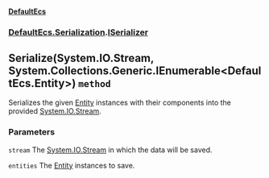 #### [DefaultEcs](./DefaultEcs.md 'DefaultEcs')
### [DefaultEcs.Serialization](./DefaultEcs.md#DefaultEcs-Serialization 'DefaultEcs.Serialization').[ISerializer](./DefaultEcs-Serialization-ISerializer.md 'DefaultEcs.Serialization.ISerializer')
## Serialize(System.IO.Stream, System.Collections.Generic.IEnumerable&lt;DefaultEcs.Entity&gt;) `method`
Serializes the given [Entity](./DefaultEcs-Entity.md 'DefaultEcs.Entity') instances with their components into the provided [System.IO.Stream](https://docs.microsoft.com/en-us/dotnet/api/System.IO.Stream 'System.IO.Stream').
### Parameters

<a name='DefaultEcs-Serialization-ISerializer-Serialize(System-IO-Stream-_System-Collections-Generic-IEnumerable-DefaultEcs-Entity-)-stream'></a>
`stream`
The [System.IO.Stream](https://docs.microsoft.com/en-us/dotnet/api/System.IO.Stream 'System.IO.Stream') in which the data will be saved.

<a name='DefaultEcs-Serialization-ISerializer-Serialize(System-IO-Stream-_System-Collections-Generic-IEnumerable-DefaultEcs-Entity-)-entities'></a>
`entities`
The [Entity](./DefaultEcs-Entity.md 'DefaultEcs.Entity') instances to save.
